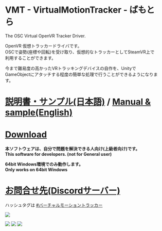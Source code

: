 # VMT - VirtualMotionTracker - ばもとら
The OSC Virtual OpenVR Tracker Driver.

OpenVR 仮想トラッカードライバです。  
OSCで姿勢(座標や回転)を受け取り、仮想的なトラッカーとしてSteamVR上で利用することができます。  
  
今まで難易度の高かったVRトラッキングデバイスの自作を、UnityでGameObjectにアタッチする程度の簡単な処理で行うことができるようになります。  

# [説明書・サンプル(日本語)](doc/note.md) / [Manual & sample(English)](doc/note_en.md)
# [Download](https://github.com/gpsnmeajp/VirtualMotionTracker/releases)  
**本ソフトウェアは、自分で問題を解決できる人向け(上級者向け)です。**  
**This software for developers. (not for General user)**  
  
**64bit Windows環境でのみ動作します。**  
**Only works on 64bit Windows**  

# [お問合せ先(Discordサーバー)](https://discord.gg/nGapSR7)
ハッシュタグは [#バーチャルモーショントラッカー](https://twitter.com/search?q=%23%E3%83%90%E3%83%BC%E3%83%81%E3%83%A3%E3%83%AB%E3%83%A2%E3%83%BC%E3%82%B7%E3%83%A7%E3%83%B3%E3%83%88%E3%83%A9%E3%83%83%E3%82%AB%E3%83%BC)

<img src="https://github.com/gpsnmeajp/VirtualMotionTracker/blob/master/doc/VMTlogo.png?raw=true"></img>

<img src="https://github.com/gpsnmeajp/VirtualMotionTracker/blob/master/doc/Architecture.png?raw=true"></img>
<img src="https://github.com/gpsnmeajp/VirtualMotionTracker/blob/master/doc/screen2A.png?raw=true"></img>
<img src="https://github.com/gpsnmeajp/VirtualMotionTracker/blob/master/doc/screen3.png?raw=true"></img>

